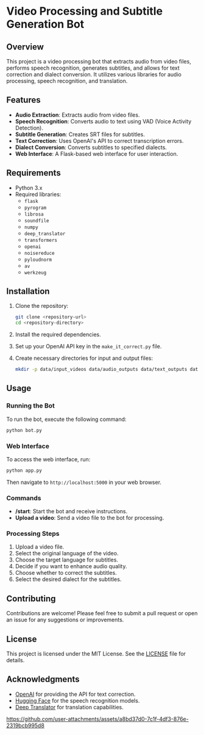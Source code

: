 # Video Processing and Subtitle Generation Bot

## Overview

This project is a video processing bot that extracts audio from video files, performs speech recognition, generates subtitles, and allows for text correction and dialect conversion. It utilizes various libraries for audio processing, speech recognition, and translation.

## Features

- **Audio Extraction**: Extracts audio from video files.
- **Speech Recognition**: Converts audio to text using VAD (Voice Activity Detection).
- **Subtitle Generation**: Creates SRT files for subtitles.
- **Text Correction**: Uses OpenAI's API to correct transcription errors.
- **Dialect Conversion**: Converts subtitles to specified dialects.
- **Web Interface**: A Flask-based web interface for user interaction.

## Requirements

- Python 3.x
- Required libraries:
  - `flask`
  - `pyrogram`
  - `librosa`
  - `soundfile`
  - `numpy`
  - `deep_translator`
  - `transformers`
  - `openai`
  - `noisereduce`
  - `pyloudnorm`
  - `av`
  - `werkzeug`
  

## Installation

1. Clone the repository:

   ```bash
   git clone <repository-url>
   cd <repository-directory>
   ```

2. Install the required dependencies.

3. Set up your OpenAI API key in the `make_it_correct.py` file.

4. Create necessary directories for input and output files:

   ```bash
   mkdir -p data/input_videos data/audio_outputs data/text_outputs data/subtitles data/chunks
   ```

## Usage

### Running the Bot

To run the bot, execute the following command:

```bash
python bot.py
```

### Web Interface

To access the web interface, run:

```bash
python app.py
```

Then navigate to `http://localhost:5000` in your web browser.

### Commands

- **/start**: Start the bot and receive instructions.
- **Upload a video**: Send a video file to the bot for processing.

### Processing Steps

1. Upload a video file.
2. Select the original language of the video.
3. Choose the target language for subtitles.
4. Decide if you want to enhance audio quality.
5. Choose whether to correct the subtitles.
6. Select the desired dialect for the subtitles.

## Contributing

Contributions are welcome! Please feel free to submit a pull request or open an issue for any suggestions or improvements.

## License

This project is licensed under the MIT License. See the [LICENSE](LICENSE) file for details.

## Acknowledgments

- [OpenAI](https://openai.com/) for providing the API for text correction.
- [Hugging Face](https://huggingface.co/) for the speech recognition models.
- [Deep Translator](https://pypi.org/project/deep-translator/) for translation capabilities.




https://github.com/user-attachments/assets/a8bd37d0-7c1f-4df3-876e-2319bcb995d8

